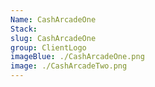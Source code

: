 ```yaml
---
Name: CashArcadeOne
Stack:
slug: CashArcadeOne
group: ClientLogo
imageBlue: ./CashArcadeOne.png
image: ./CashArcadeTwo.png
---
```

